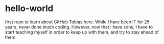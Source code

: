 # hello-world
first repo to learn about GitHub
Tobias here.  While I have been IT for 25 years, never done much coding.  However, now that I have sons, I have to start teaching myself in order to keep up with them, and try to stay ahead of them.
